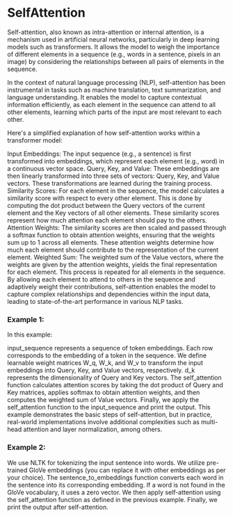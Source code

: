 # SelfAttention

Self-attention, also known as intra-attention or internal attention, is a mechanism used in artificial neural networks, particularly in deep learning models such as transformers. It allows the model to weigh the importance of different elements in a sequence (e.g., words in a sentence, pixels in an image) by considering the relationships between all pairs of elements in the sequence.

In the context of natural language processing (NLP), self-attention has been instrumental in tasks such as machine translation, text summarization, and language understanding. It enables the model to capture contextual information efficiently, as each element in the sequence can attend to all other elements, learning which parts of the input are most relevant to each other.

Here's a simplified explanation of how self-attention works within a transformer model:

Input Embeddings: The input sequence (e.g., a sentence) is first transformed into embeddings, which represent each element (e.g., word) in a continuous vector space.
Query, Key, and Value: These embeddings are then linearly transformed into three sets of vectors: Query, Key, and Value vectors. These transformations are learned during the training process.
Similarity Scores: For each element in the sequence, the model calculates a similarity score with respect to every other element. This is done by computing the dot product between the Query vectors of the current element and the Key vectors of all other elements. These similarity scores represent how much attention each element should pay to the others.
Attention Weights: The similarity scores are then scaled and passed through a softmax function to obtain attention weights, ensuring that the weights sum up to 1 across all elements. These attention weights determine how much each element should contribute to the representation of the current element.
Weighted Sum: The weighted sum of the Value vectors, where the weights are given by the attention weights, yields the final representation for each element. This process is repeated for all elements in the sequence.
By allowing each element to attend to others in the sequence and adaptively weight their contributions, self-attention enables the model to capture complex relationships and dependencies within the input data, leading to state-of-the-art performance in various NLP tasks.

### Example 1: 
In this example:

input_sequence represents a sequence of token embeddings. Each row corresponds to the embedding of a token in the sequence.
We define learnable weight matrices W_q, W_k, and W_v to transform the input embeddings into Query, Key, and Value vectors, respectively.
d_k represents the dimensionality of Query and Key vectors.
The self_attention function calculates attention scores by taking the dot product of Query and Key matrices, applies softmax to obtain attention weights, and then computes the weighted sum of Value vectors.
Finally, we apply the self_attention function to the input_sequence and print the output.
This example demonstrates the basic steps of self-attention, but in practice, real-world implementations involve additional complexities such as multi-head attention and layer normalization, among others.

### Example 2:
We use NLTK for tokenizing the input sentence into words.
We utilize pre-trained GloVe embeddings (you can replace it with other embeddings as per your choice).
The sentence_to_embeddings function converts each word in the sentence into its corresponding embedding. If a word is not found in the GloVe vocabulary, it uses a zero vector.
We then apply self-attention using the self_attention function as defined in the previous example.
Finally, we print the output after self-attention.
